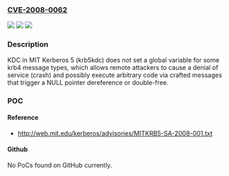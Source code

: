 ### [CVE-2008-0062](https://cve.mitre.org/cgi-bin/cvename.cgi?name=CVE-2008-0062)
![](https://img.shields.io/static/v1?label=Product&message=n%2Fa&color=blue)
![](https://img.shields.io/static/v1?label=Version&message=n%2Fa&color=blue)
![](https://img.shields.io/static/v1?label=Vulnerability&message=n%2Fa&color=brighgreen)

### Description

KDC in MIT Kerberos 5 (krb5kdc) does not set a global variable for some krb4 message types, which allows remote attackers to cause a denial of service (crash) and possibly execute arbitrary code via crafted messages that trigger a NULL pointer dereference or double-free.

### POC

#### Reference
- http://web.mit.edu/kerberos/advisories/MITKRB5-SA-2008-001.txt

#### Github
No PoCs found on GitHub currently.

